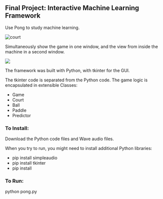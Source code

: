## Final Project:  Interactive Machine Learning Framework
Use Pong to study machine learning.

![court](C:\Users\norma\HDD_Documents\BootCamp\Projects\Pong\court.png)

Simultaneously show the game in one window, and the view from inside the machine in a second window.

![](C:\Users\norma\HDD_Documents\BootCamp\Projects\Pong\machine_learning.png)

The framework was built with Python, with tkinter for the GUI.

The tkinter code is separated from the Python code.  The game logic is encapsulated in extensible Classes:

- Game
- Court
- Ball
- Paddle
- Predictor

### To Install:

Download the Python code files and Wave audio files.

When you try to run, you might need to install additional Python libraries:

- pip install simpleaudio
- pip install tkinter
- pip install <whatever>

### To Run:

python pong.py

















